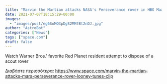 ```yaml
---
title: "Marvin the Martian attacks NASA's Perseverance rover in HBO Max's 'Looney Tunes Cartoons' Season 2: Exclusive clip"
date: 2021-07-07T18:15:29+00:00
images:
  - "images/post/eg6SoMQ3pDgS2MMfBt2nDJ.jpg"
author: "AstroBot"
categories: ["News"]
tags: ["space.com"]
draft: false
---
```


Watch Warner Bros.' favorite Red Planet resident attempt to dispose of a scout rover 

Διαβάστε περισσότερα: https://www.space.com/marvin-the-martian-attacks-mars-perseverance-rover-looney-tunes-clip
